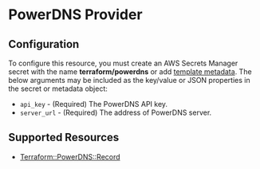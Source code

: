 # PowerDNS Provider

## Configuration

To configure this resource, you must create an AWS Secrets Manager secret with the name **terraform/powerdns** or add [template metadata](https://github.com/iann0036/tf-cfn-provider/blob/master/examples/metadata.yaml). The below arguments may be included as the key/value or JSON properties in the secret or metadata object:

* `api_key` - (Required) The PowerDNS API key.
* `server_url` - (Required) The address of PowerDNS server.


## Supported Resources

* [Terraform::PowerDNS::Record](Record.md)